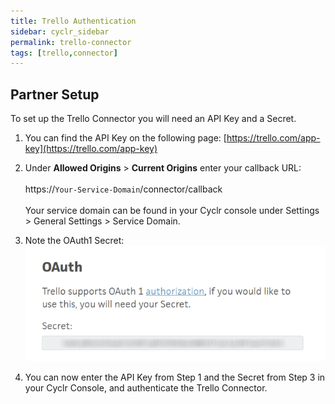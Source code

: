 ```yaml
---
title: Trello Authentication
sidebar: cyclr_sidebar
permalink: trello-connector
tags: [trello,connector]
---
```


## Partner Setup

To set up the Trello Connector you will need an API Key and a Secret.

1. You can find the API Key on the following page: [https://trello.com/app-key](https://trello.com/app-key)

2. Under **Allowed Origins** > **Current Origins** enter your callback URL:
<br><br>https://``Your-Service-Domain``/connector/callback<br><br>Your service domain can be found in your Cyclr console under Settings > General Settings > Service Domain.

3. Note the OAuth1 Secret:<br>![OAuth1 Secret](./images/oauth1secrettrello.png)

4. You can now enter the API Key from Step 1 and the Secret from Step 3 in your Cyclr Console, and authenticate the Trello Connector.
